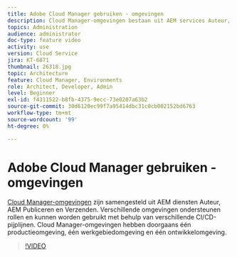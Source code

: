 ```yaml
---
title: Adobe Cloud Manager gebruiken - omgevingen
description: Cloud Manager-omgevingen bestaan uit AEM services Auteur, AEM Publish en Dispatcher. Verschillende omgevingen ondersteunen rollen en kunnen worden gebruikt met behulp van verschillende CI/CD-pijplijnen. Cloud Manager-omgevingen hebben doorgaans één productieomgeving, één werkgebiedomgeving en één ontwikkelomgeving.
topics: Administration
audience: administrator
doc-type: feature video
activity: use
version: Cloud Service
jira: KT-6871
thumbnail: 26318.jpg
topic: Architecture
feature: Cloud Manager, Environments
role: Architect, Developer, Admin
level: Beginner
exl-id: f4311522-b8fb-4375-9ecc-73e0207a63b2
source-git-commit: 30d6120ec99f7a95414dbc31c0cb002152bd6763
workflow-type: tm+mt
source-wordcount: '99'
ht-degree: 0%

---
```


# Adobe Cloud Manager gebruiken - omgevingen

[Cloud Manager-omgevingen](https://experienceleague.adobe.com/docs/experience-manager-cloud-manager/using/how-to-use/manage-your-environment.html) zijn samengesteld uit AEM diensten Auteur, AEM Publiceren en Verzenden. Verschillende omgevingen ondersteunen rollen en kunnen worden gebruikt met behulp van verschillende CI/CD-pijplijnen. Cloud Manager-omgevingen hebben doorgaans één productieomgeving, één werkgebiedomgeving en één ontwikkelomgeving.

>[!VIDEO](https://video.tv.adobe.com/v/26318?quality=12&learn=on)
